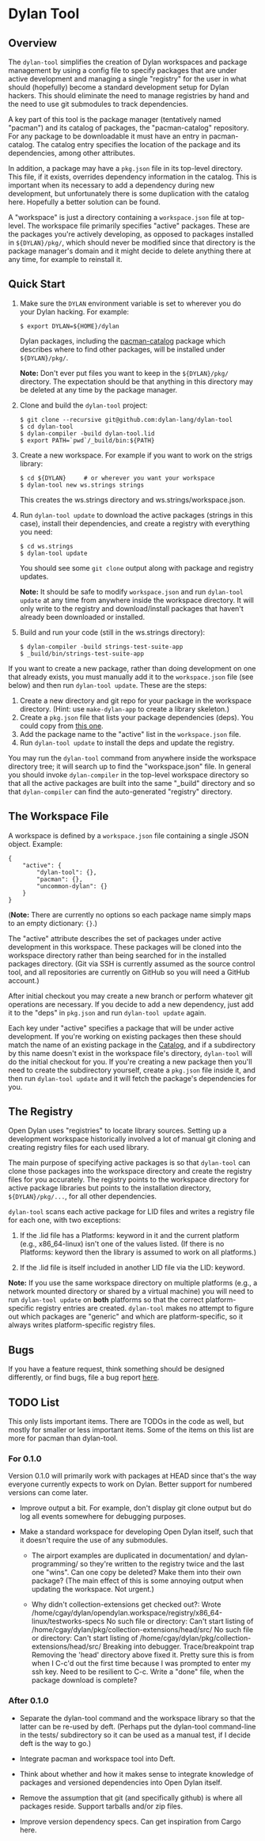 # Dylan Tool

## Overview

The `dylan-tool` simplifies the creation of Dylan workspaces and
package management by using a config file to specify packages that are
under active development and managing a single "registry" for the user
in what should (hopefully) become a standard development setup for
Dylan hackers. This should eliminate the need to manage registries by
hand and the need to use git submodules to track dependencies.

A key part of this tool is the package manager (tentatively named
"pacman") and its catalog of packages, the "pacman-catalog"
repository. For any package to be downloadable it must have an entry
in pacman-catalog. The catalog entry specifies the location of the
package and its dependencies, among other attributes.

In addition, a package may have a `pkg.json` file in its top-level
directory. This file, if it exists, overrides dependency information
in the catalog. This is important when its necessary to add a
dependency during new development, but unfortunately there is some
duplication with the catalog here. Hopefully a better solution can be
found.

A "workspace" is just a directory containing a `workspace.json` file
at top-level. The workspace file primarily specifies "active"
packages. These are the packages you're actively developing, as
opposed to packages installed in `${DYLAN}/pkg/`, which should never
be modified since that directory is the package manager's domain and
it might decide to delete anything there at any time, for example to
reinstall it.

## Quick Start

1.  Make sure the `DYLAN` environment variable is set to wherever you
    do your Dylan hacking. For example:

        $ export DYLAN=${HOME}/dylan

    Dylan packages, including the
    [pacman-catalog](https://github.com/dylan-lang/pacman-catalog)
    package which describes where to find other packages, will be
    installed under `${DYLAN}/pkg/`.

    **Note:** Don't ever put files you want to keep in the
    `${DYLAN}/pkg/` directory. The expectation should be that anything
    in this directory may be deleted at any time by the package
    manager.

1.  Clone and build the `dylan-tool` project:

        $ git clone --recursive git@github.com:dylan-lang/dylan-tool
        $ cd dylan-tool
        $ dylan-compiler -build dylan-tool.lid
        $ export PATH=`pwd`/_build/bin:${PATH}

1.  Create a new workspace. For example if you want to work on the
    strigs library:

        $ cd ${DYLAN}     # or wherever you want your workspace
        $ dylan-tool new ws.strings strings

    This creates the ws.strings directory and
    ws.strings/workspace.json.

1.  Run `dylan-tool update` to download the active packages (strings
    in this case), install their dependencies, and create a registry
    with everything you need:

        $ cd ws.strings
        $ dylan-tool update

    You should see some `git clone` output along with package and
    registry updates.

    **Note:** It should be safe to modify `workspace.json` and run
    `dylan-tool update` at any time from anywhere inside the workspace
    directory. It will only write to the registry and download/install
    packages that haven't already been downloaded or installed.

1.  Build and run your code (still in the ws.strings directory):

        $ dylan-compiler -build strings-test-suite-app
        $ _build/bin/strings-test-suite-app

If you want to create a new package, rather than doing development on
one that already exists, you must manually add it to the
`workspace.json` file (see below) and then run `dylan-tool
update`. These are the steps:

1.  Create a new directory and git repo for your package in the
    workspace directory. (Hint: use `make-dylan-app` to create a
    library skeleton.)
1.  Create a `pkg.json` file that lists your package dependencies
    (deps). You could copy from [this
    one](https://github.com/dylan-lang/dylan-tool/blob/master/pkg.json).
1.  Add the package name to the "active" list in the `workspace.json`
    file.
1.  Run `dylan-tool update` to install the deps and update the
    registry.

You may run the `dylan-tool` command from anywhere inside the
workspace directory tree; it will search up to find the
"workspace.json" file.  In general you should invoke `dylan-compiler`
in the top-level workspace directory so that all the active packages
are built into the same "_build" directory and so that
`dylan-compiler` can find the auto-generated "registry" directory.

## The Workspace File

A workspace is defined by a `workspace.json` file containing a single
JSON object. Example:

    {
        "active": {
            "dylan-tool": {},
            "pacman": {},
            "uncommon-dylan": {}
        }
    }

(**Note:** There are currently no options so each package name simply
maps to an empty dictionary: `{}`.)

The "active" attribute describes the set of packages under active
development in this workspace. These packages will be cloned into the
workspace directory rather than being searched for in the installed
packages directory. (Git via SSH is currently assumed as the source
control tool, and all repositories are currently on GitHub so you will
need a GitHub account.)

After initial checkout you may create a new branch or perform whatever
git operations are necessary. If you decide to add a new dependency,
just add it to the "deps" in `pkg.json` and run `dylan-tool update`
again.

Each key under "active" specifies a package that will be under active
development. If you're working on existing packages then these should
match the name of an existing package in the
[Catalog](https://github.com/dylan-lang/pacman-catalog), and if a
subdirectory by this name doesn't exist in the workspace file's
directory, `dylan-tool` will do the initial checkout for you. If
you're creating a new package then you'll need to create the
subdirectory yourself, create a `pkg.json` file inside it, and then
run `dylan-tool update` and it will fetch the package's dependencies
for you.

## The Registry

Open Dylan uses "registries" to locate library sources. Setting up a
development workspace historically involved a lot of manual git
cloning and creating registry files for each used library.

The main purpose of specifying active packages is so that `dylan-tool`
can clone those packages into the workspace directory and create the
registry files for you accurately.  The registry points to the
workspace directory for active package libraries but points to the
installation directory, `${DYLAN}/pkg/...`, for all other
dependencies.

`dylan-tool` scans each active package for LID files and writes a
registry file for each one, with two exceptions:

1. If the .lid file has a Platforms: keyword in it and the current
   platform (e.g., x86_64-linux) isn't one of the values listed. (If
   there is no Platforms: keyword then the library is assumed to work
   on all platforms.)

1. If the .lid file is itself included in another LID file via the
   LID: keyword.

**Note:** If you use the same workspace directory on multiple
platforms (e.g., a network mounted directory or shared by a virtual
machine) you will need to run `dylan-tool update` on **both**
platforms so that the correct platform-specific registry entries are
created.  `dylan-tool` makes no attempt to figure out which packages
are "generic" and which are platform-specific, so it always writes
platform-specific registry files.

## Bugs

If you have a feature request, think something should be designed
differently, or find bugs, file a bug report
[here](https://github.com/cgay/dylan-tool/issues).

## TODO List

This only lists important items. There are TODOs in the code as well,
but mostly for smaller or less important items. Some of the items on
this list are more for pacman than dylan-tool.

### For 0.1.0

Version 0.1.0 will primarily work with packages at HEAD since that's
the way everyone currently expects to work on Dylan.  Better support
for numbered versions can come later.

* Improve output a bit. For example, don't display git clone output
  but do log all events somewhere for debugging purposes.

* Make a standard workspace for developing Open Dylan itself, such
  that it doesn't require the use of any submodules.

  - The airport examples are duplicated in documentation/ and
    dylan-programming/ so they're written to the registry twice and
    the last one "wins". Can one copy be deleted?  Make them into
    their own package? (The main effect of this is some annoying
    output when updating the workspace. Not urgent.)

  - Why didn't collection-extensions get checked out?:
    Wrote /home/cgay/dylan/opendylan.workspace/registry/x86_64-linux/testworks-specs
    No such file or directory: Can't start listing of /home/cgay/dylan/pkg/collection-extensions/head/src/
    No such file or directory: Can't start listing of /home/cgay/dylan/pkg/collection-extensions/head/src/
    Breaking into debugger.
    Trace/breakpoint trap
    Removing the 'head' directory above fixed it. Pretty sure this is from when I C-c'd out
    the first time because I was prompted to enter my ssh key. Need to be resilient to C-c.
    Write a "done" file, when the package download is complete?


### After 0.1.0

* Separate the dylan-tool command and the workspace library so that
  the latter can be re-used by deft. (Perhaps put the dylan-tool
  command-line in the tests/ subdirectory so it can be used as a
  manual test, if I decide deft is the way to go.)

* Integrate pacman and workspace tool into Deft.

* Think about whether and how it makes sense to integrate knowledge of
  packages and versioned dependencies into Open Dylan itself.

* Remove the assumption that git (and specifically github) is where
  all packages reside. Support tarballs and/or zip files.

* Improve version dependency specs. Can get inspiration from Cargo
  here.
